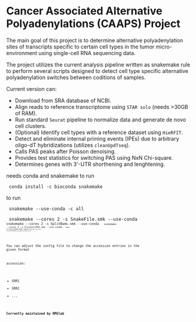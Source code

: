 # Cancer Associated Alternative Polyadenylations (CAAPS) Project

The main goal of this project is to determine alternative polyadenylation sites of transcripts specific to certain cell types in the tumor micro-environment using single-cell RNA sequencing data.

The project utilizes the current analysis pipeline written as snakemake rule to perform several scripts designed to detect cell type specific alternative polyadenylation switches between coditions of samples.

Current version can:

- Download from SRA database of NCBI.
- Align reads to reference transcriptome using `STAR solo` (needs >30GB of RAM).
- Run standard `Seurat` pipeline to normalize data and generate de novo cell clusters.
- (Optional) Identify cell types with a reference dataset using `HieRFIT`.
- Detect and eliminate internal priming events (IPEs) due to arbitrary oligo-dT hybridizations (utilizes `cleanUpdTseq`).
- Calls PAS peaks after Poisson denoising.
- Provides test statistics for switching PAS using NxN Chi-square.
- Determines genes with 3'-UTR shorthening and lenghtening. 


needs conda and snakemake to run

<code> conda install -c bioconda snakemake </code>

to run

<code> snakemake --use-conda -c all </code>

<code> snakemake --cores 2 -s SnakeFile.smk --use-conda <code>
<code> snakemake --cores 2 -s SplitBams.smk --use-conda <code>
<code> snakemake --cores 2 -s ClustersPAS.smk --use-conda <code>
<code> bash scripts/make_PAS_table.v3.sh<code>
<code> Rscript scripts/PASseq_chisquire_beta_v4.R <code>


You can adjust the config file to change the accession entries in the given format

accession:
- SRR1
- SRR2
- ...



__Currently maintained by BMGlab__
